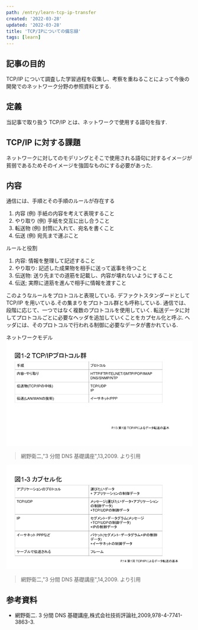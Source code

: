 ```yaml
---
path: /entry/learn-tcp-ip-transfer
created: '2022-03-28'
updated: '2022-03-28'
title: 'TCP/IPについての備忘録'
tags: [learn]
---
```


## 記事の目的

TCP/IP について調査した学習過程を収集し、考察を重ねることによって今後の開発でのネットワーク分野の参照資料とする.

## 定義

当記事で取り扱う TCP/IP とは、ネットワークで使用する語句を指す.

## TCP/IP に対する課題

ネットワークに対してのモデリングとそこで使用される語句に対するイメージが貧弱であるためそのイメージを強固なものにする必要があった.

## 内容

通信には、手順とその手順のルールが存在する

1. 内容 (例) 手紙の内容を考えて表現すること
2. やり取り (例) 手紙を交互に出し合うこと
3. 転送物 (例) 封筒に入れて、宛名を書くこと
4. 伝送 (例) 宛先まで運ぶこと

ルールと役割

1. 内容: 情報を整理して記述すること
2. やり取り: 記述した成果物を相手に送って返事を待つこと
3. 伝送物: 送り先までの道筋を記載し、内容が壊れないようにすること
4. 伝送; 実際に道筋を進んで相手に情報を渡すこと

このようなルールをプロトコルと表現している.
デファクトスタンダードとして TCP/IP を用いている.その集まりをプロトコル群とも呼称している.
通信では、段階に応じて、一つではなく複数のプロトコルを使用していく.
転送データに対してプロトコルごとに必要なヘッダを追加していくことをカプセル化と呼ぶ.
ヘッダには、そのプロトコルで行われる制御に必要なデータが書かれている.

ネットワークモデル
![3minutes-DNS-base-lesson-01](./3minutes-DNS-base-lesson-01.png)

> 網野衛二,"3 分間 DNS 基礎講座",13,2009. より引用

![3minutes-DNS-base-lesson-02](./3minutes-DNS-base-lesson-02.png)

> 網野衛二,"3 分間 DNS 基礎講座",14,2009. より引用

## 参考資料

- 網野衛二. 3 分間 DNS 基礎講座,株式会社技術評論社,2009,978-4-7741-3863-3.
